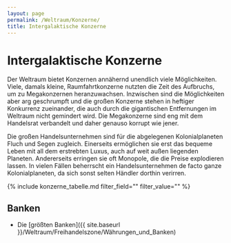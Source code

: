 ```yaml
---
layout: page
permalink: /Weltraum/Konzerne/
title: Intergalaktische Konzerne
---
```


# Intergalaktische Konzerne

Der Weltraum bietet Konzernen annähernd unendlich viele Möglichkeiten. Viele, damals kleine, Raumfahrtkonzerne nutzten die Zeit des Aufbruchs, um zu Megakonzernen heranzuwachsen. Inzwischen sind die Möglichkeiten aber arg geschrumpft und die großen Konzerne stehen in heftiger Konkurrenz zueinander, die auch durch die gigantischen Entfernungen im Weltraum nicht gemindert wird. Die Megakonzerne sind eng mit dem Handelsrat verbandelt und daher genauso korrupt wie jener.

Die großen Handelsunternehmen sind für die abgelegenen Kolonialplaneten Fluch und Segen zugleich. Einerseits ermöglichen sie erst das bequeme Leben mit all dem erstrebten Luxus, auch auf weit außen liegenden Planeten. Andererseits erringen sie oft Monopole, die die Preise explodieren lassen. In vielen Fällen beherrscht ein Handelsunternehmen de facto ganze Kolonialplaneten, da sich sonst selten Händler dorthin verirren.

{% include konzerne_tabelle.md filter_field="" filter_value="" %}

## Banken

- Die [größten Banken]({{ site.baseurl }}/Weltraum/Freihandelszone/Währungen_und_Banken)
